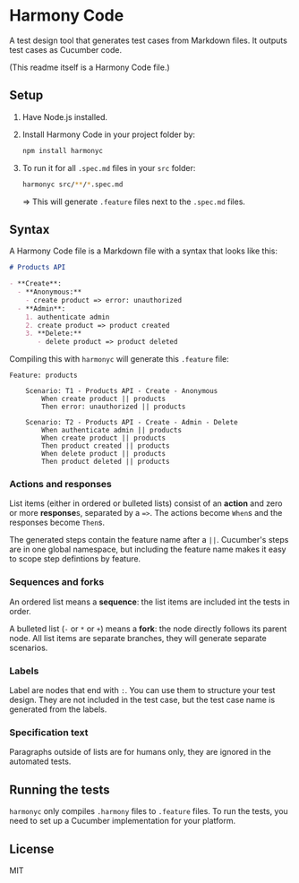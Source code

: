 # Harmony Code

A test design tool that generates test cases from Markdown files. It outputs test cases as Cucumber code.

(This readme itself is a Harmony Code file.)

## Setup

1. Have Node.js installed.
2. Install Harmony Code in your project folder by:

   ```bash
   npm install harmonyc
   ```

3. To run it for all `.spec.md` files in your `src` folder:

   ```bash
   harmonyc src/**/*.spec.md
   ```

   ⇒ This will generate `.feature` files next to the `.spec.md` files.

## Syntax

A Harmony Code file is a Markdown file with a syntax that looks like this:

```markdown
# Products API

- **Create**:
  - **Anonymous:**
    - create product => error: unauthorized
  - **Admin**:
    1. authenticate admin
    2. create product => product created
    3. **Delete:**
       - delete product => product deleted
```

Compiling this with `harmonyc` will generate this `.feature` file:

```gherkin
Feature: products

    Scenario: T1 - Products API - Create - Anonymous
        When create product || products
        Then error: unauthorized || products

    Scenario: T2 - Products API - Create - Admin - Delete
        When authenticate admin || products
        When create product || products
        Then product created || products
        When delete product || products
        Then product deleted || products
```
### Actions and responses

List items (either in ordered or bulleted lists) consist of an **action** and zero or more **response**s, separated by a `=>`. The actions become `When`s and the responses become `Then`s.

The generated steps contain the feature name after a `||`. Cucumber's steps are in one global namespace, but including the feature name makes it easy to scope step defintions by feature.


### Sequences and forks

An ordered list means a **sequence**: the list items are included int the tests in order.

A bulleted list (`-` or `*` or `+`) means a **fork**: the node directly follows its parent node. All list items are separate branches, they will generate separate scenarios.

### Labels

Label are nodes that end with `:`. You can use them to structure your test design.
They are not included in the test case, but the test case name is generated from the labels.

### Specification text

Paragraphs outside of lists are for humans only, they are ignored in the automated tests.

## Running the tests

`harmonyc` only compiles `.harmony` files to `.feature` files. To run the tests, you need to set up a Cucumber implementation for your platform.

## License

MIT
